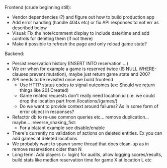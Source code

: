 Frontend (crude beginning still):
- Vendor dependencies (?) and figure out how to build production app
- Add error handling (handle 404s etc) or fix API responses to not err as described below
- Visual: Fix the note/comment display to include date/time and add controls for deleting them (if not there)
- Make it possible to refresh the page and only reload game state?

Backend:
- Persist reservation history (INSERT INTO reservation ...)
- We err when for example a game is reserved twice (IS NULL WHERE-clauses prevent mutation), maybe just return game state and 200?
- API needs to be revisited once we build frontend
    - Use HTTP status codes to signal outcomes (ex: Should we return things like 201 Created)
    - Game related requests don't really need location id (i.e. we could drop the location part from /locations/<id>/games/<id>)
    - Do we want to provide context around failures? As in some form of error object in responses?
- Refactor db to re-use common queries etc... remove duplication... maybe... :reverse_shaking_fist:
    - For a blatant example see disable/enable
- There's currently no validation of actions on deleted entities. Ex you can add games at deleted locations
- We probably want to spawn some thread that does clean-up as in remove reservations older than N
- Long term: Add players (+ login) for audits, allow logging scores/results, build stats like median reservation time for game X at location L etc  
